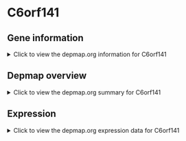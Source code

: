 <h1>C6orf141</h1>

<h2>Gene information</h2>
<details>
  <summary>Click to view the depmap.org information for C6orf141</summary>
  <p><a href="https://depmap.org/portal/gene/C6orf141?tab=about" target="_BLANK">Open page in a new tab...</a></p>
  <iframe src="https://depmap.org/portal/gene/C6orf141?tab=about" style="border:none;width:100%;height:800px"></iframe>
</details>

<h2>Depmap overview</h2>
<details>
  <summary>Click to view the depmap.org summary for C6orf141</summary>
  <p><a href="https://depmap.org/portal/gene/C6orf141?tab=overview" target="_BLANK">Open page in a new tab...</a></p>
  <iframe src="https://depmap.org/portal/gene/C6orf141?tab=overview" style="border:none;width:100%;height:800px"></iframe>
</details>

<h2>Expression</h2>
<details>
  <summary>Click to view the depmap.org expression data for C6orf141</summary>
  <p><a href="https://depmap.org/portal/gene/C6orf141?tab=characterization" target="_BLANK">Open page in a new tab...</a></p>
  <iframe src="https://depmap.org/portal/gene/C6orf141?tab=characterization" style="border:none;width:100%;height:800px"></iframe>
</details>


<!--
<h2>Reactome Pathway diagram</h2>
<details>
  <summary>Click to view the Reactome pathway for C6orf141</summary>
  <p><a href="PURL" target="_BLANK">Open page in a new tab...</a></p>
  PNAME
</details>
-->


